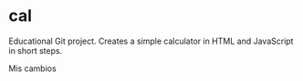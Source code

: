# cal
Educational Git project. Creates a simple calculator in HTML and JavaScript in short steps. 

Mis cambios
